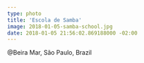 ```yaml
---
type: photo
title: 'Escola de Samba'
image: 2018-01-05-samba-school.jpg
date: 2018-01-05 21:56:02.869188000 -02:00
---
```


@Beira Mar, São Paulo, Brazil
